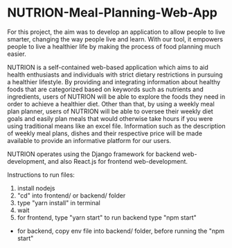 # NUTRION-Meal-Planning-Web-App
For this project, the aim was to develop an application to allow people to live smarter, changing the way people live and learn. With our tool, it empowers people to live a healthier life by making the process of food planning much easier.

NUTRION is a self-contained web-based application which aims to aid health enthusiasts and individuals with strict dietary restrictions in pursuing a healthier lifestyle. By providing and integrating information about healthy foods that are categorized based on keywords such as nutrients and ingredients, users of NUTRION will be able to explore the foods they need in order to achieve a healthier diet. Other than that, by using a weekly meal plan planner, users of NUTRION will be able to oversee their weekly diet goals and easily plan meals that would otherwise take hours if you were using traditional means like an excel file.  Information such as the description of weekly meal plans, dishes and their respective price will be made available to provide an informative platform for our users.

NUTRION operates using the Django framework for backend web-development, and also React.js for frontend web-development. 

Instructions to run files:
1. install  nodejs
2. "cd" into frontend/ or backend/ folder
3. type "yarn install" in terminal
4. wait
5. for frontend, type "yarn start" to run
    backend type "npm start"
    
 - for backend, copy env file into backend/ folder, before running the "npm start"

